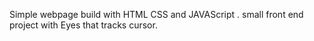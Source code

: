 Simple webpage build with HTML CSS and JAVAScript . small front end project with Eyes that tracks cursor.
